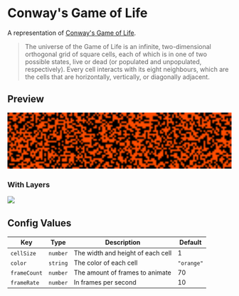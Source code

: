 # Conway's Game of Life

A representation of [Conway's Game of Life](https://en.wikipedia.org/wiki/Conway%27s_Game_of_Life).

> The universe of the Game of Life is an infinite, two-dimensional orthogonal grid of square cells, each of which is in one of two possible states, live or dead (or populated and unpopulated, respectively). Every cell interacts with its eight neighbours, which are the cells that are horizontally, vertically, or diagonally adjacent.

## Preview

<img src="./docs/render.gif" width="512px"/>

### With Layers

<img src="./docs/render_with-layers.gif" width="512px"/>

## Config Values

| Key          | Type     | Description                       | Default    |
| ------------ | -------- | --------------------------------- | ---------- |
| `cellSize`   | `number` | The width and height of each cell | 1          |
| `color`      | `string` | The color of each cell            | `"orange"` |
| `frameCount` | `number` | The amount of frames to animate   | 70         |
| `frameRate`  | `number` | In frames per second              | 10         |

